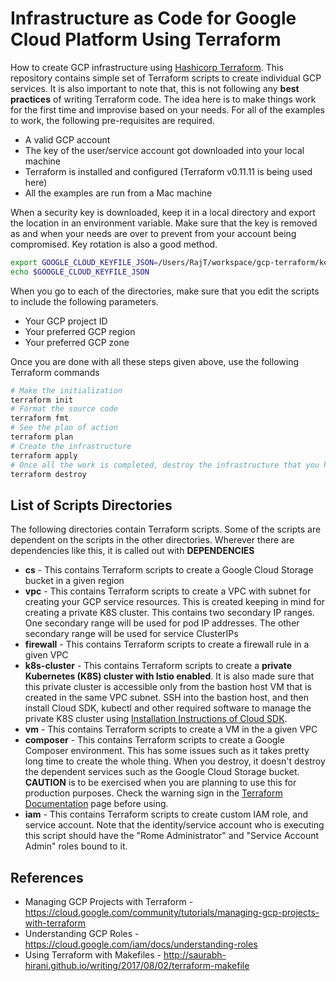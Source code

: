 # Infrastructure as Code for Google Cloud Platform Using Terraform
How to create GCP infrastructure using [Hashicorp Terraform](https://www.terraform.io/). This repository contains simple set of Terraform scripts to create individual GCP services. It is also important to note that, this is not following any **best practices** of writing Terraform code. The idea here is to make things work for the first time and improvise based on your needs. For all of the examples to work, the following pre-requisites are required.
* A valid GCP account
* The key of the user/service account got downloaded into your local machine
* Terraform is installed and configured (Terraform v0.11.11 is being used here)
* All the examples are run from a Mac machine

When a security key is downloaded, keep it in a local directory and export the location in an environment variable. Make sure that the key is removed as and when your needs are over to prevent from your account being compromised. Key rotation is also a good method.
```bash
export GOOGLE_CLOUD_KEYFILE_JSON=‎⁨‎⁨‎⁨‎⁨/Users/RajT/workspace/gcp-terraform/keys/infra.json
echo $GOOGLE_CLOUD_KEYFILE_JSON
```
When you go to each of the directories, make sure that you edit the scripts to include the following parameters.
* Your GCP project ID
* Your preferred GCP region
* Your preferred GCP zone

Once you are done with all these steps given above, use the following Terraform commands
```bash
# Make the initialization
terraform init
# Format the source code
terraform fmt
# See the plan of action
terraform plan
# Create the infrastructure
terraform apply
# Once all the work is completed, destroy the infrastructure that you have created
terraform destroy
```

## List of Scripts Directories
The following directories contain Terraform scripts. Some of the scripts are dependent on the scripts in the other directories. Wherever there are dependencies like this, it is called out with **DEPENDENCIES**
* **cs** - This contains Terraform scripts to create a Google Cloud Storage bucket in a given region
* **vpc** - This contains Terraform scripts to create a VPC with subnet for creating your GCP service resources. This is created keeping in mind for creating a private K8S cluster. This contains two secondary IP ranges. One secondary range will be used for pod IP addresses. The other secondary range will be used for service ClusterIPs
* **firewall** - This contains Terraform scripts to create a firewall rule in a given VPC
* **k8s-cluster** - This contains Terraform scripts to create a **private Kubernetes (K8S) cluster with Istio enabled**. It is also made sure that this private cluster is accessible only from the bastion host VM that is created in the same VPC subnet. SSH into the bastion host, and then install Cloud SDK, kubectl and other required software to manage the private K8S cluster using [Installation Instructions of Cloud SDK](https://cloud.google.com/sdk/docs/downloads-apt-get).
* **vm** - This contains Terraform scripts to create a VM in the a given VPC
* **composer** - This contains Terraform scripts to create a Google Composer environment. This has some issues such as it takes pretty long time to create the whole thing. When you destroy, it doesn't destroy the dependent services such as the Google Cloud Storage bucket. **CAUTION** is to be exercised when you are planning to use this for production purposes. Check the warning sign in the [Terraform Documentation](https://www.terraform.io/docs/providers/google/r/composer_environment.html) page before using.
* **iam** - This contains Terraform scripts to create custom IAM role, and service account. Note that the identity/service account who is executing this script should have the "Rome Administrator" and "Service Account Admin" roles bound to it.

## References
* Managing GCP Projects with Terraform - https://cloud.google.com/community/tutorials/managing-gcp-projects-with-terraform
* Understanding GCP Roles - https://cloud.google.com/iam/docs/understanding-roles
* Using Terraform with Makefiles - http://saurabh-hirani.github.io/writing/2017/08/02/terraform-makefile
